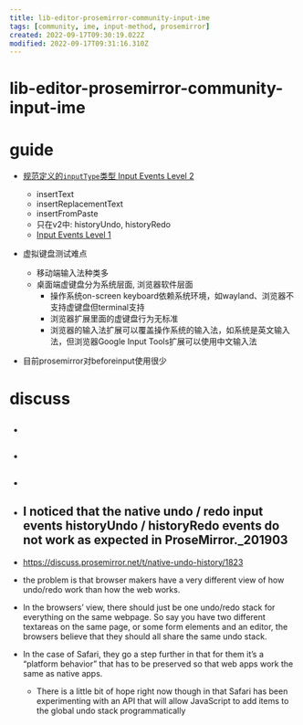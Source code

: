 ```yaml
---
title: lib-editor-prosemirror-community-input-ime
tags: [community, ime, input-method, prosemirror]
created: 2022-09-17T09:30:19.022Z
modified: 2022-09-17T09:31:16.310Z
---
```


# lib-editor-prosemirror-community-input-ime

# guide

- [规范定义的`inputType`类型 Input Events Level 2](https://www.w3.org/TR/input-events-2/)
  - insertText
  - insertReplacementText
  - insertFromPaste
  - 只在v2中: historyUndo, historyRedo
  - [Input Events Level 1](https://rawgit.com/w3c/input-events/v1/index.html#interface-InputEvent-Attributes)



- 虚拟键盘测试难点
  - 移动端输入法种类多
  - 桌面端虚键盘分为系统层面, 浏览器软件层面
    - 操作系统on-screen keyboard依赖系统环境，如wayland、浏览器不支持虚键盘但terminal支持
    - 浏览器扩展里面的虚键盘行为无标准
    - 浏览器的输入法扩展可以覆盖操作系统的输入法，如系统是英文输入法，但浏览器Google Input Tools扩展可以使用中文输入法

- 目前prosemirror对beforeinput使用很少
# discuss
- ## 

- ## 

- ## 

- ## I noticed that the native undo / redo input events historyUndo / historyRedo events do not work as expected in ProseMirror._201903
- https://discuss.prosemirror.net/t/native-undo-history/1823
- the problem is that browser makers have a very different view of how undo/redo work than how the web works. 
- In the browsers’ view, there should just be one undo/redo stack for everything on the same webpage. So say you have two different textareas on the same page, or some form elements and an editor, the browsers believe that they should all share the same undo stack. 
- In the case of Safari, they go a step further in that for them it’s a “platform behavior” that has to be preserved so that web apps work the same as native apps.
  - There is a little bit of hope right now though in that Safari has been experimenting with an API that will allow JavaScript to add items to the global undo stack programmatically 

